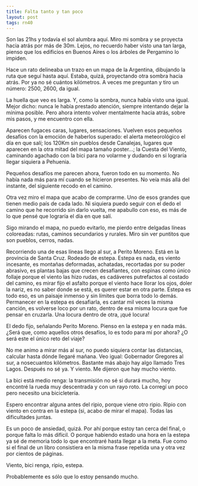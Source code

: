 ```yaml
---
title: Falta tanto y tan poco
layout: post
tags: rn40
---
```


Son las 21hs y todavía el sol alumbra aquí. Miro mi sombra y se proyecta hacia atrás por más de 30m. Lejos, no recuerdo haber visto una tan larga, pienso que los edificios en Buenos Aires o los árboles de Pergamino lo impiden.

Hace un rato delineaba un trazo en un mapa de la Argentina, dibujando la ruta que seguí hasta aquí. Estaba, quizá, proyectando otra sombra hacia atrás. Por ya no sé cuántos kilómetros. A veces me preguntan y tiro un número: 2500, 2600, da igual.

La huella que veo es larga. Y, como la sombra, nunca había visto una igual. Mejor dicho: nunca le había prestado atención, siempre intentando dejar la mínima posible. Pero ahora intento volver mentalmente hacia atrás, sobre mis pasos, y me encuentro con ella.

Aparecen fugaces caras, lugares, sensaciones. Vuelven esos pequeños desafíos con la emoción de haberlos superado: el alerta meteorológico el día en que salí; los 120Km sin pueblos desde Canalejas, lugares que aparecen en la otra mitad del mapa tamaño poster...; la Cuesta del Viento, caminando agachado con la bici para no volarme y dudando en si lograría llegar siquiera a Pehuenia.

Pequeños desafíos me parecen ahora, fueron todo en su momento. No había nada más para mí cuando se hicieron presentes. No veía más allá del instante, del siguiente recodo en el camino.

Otra vez miro el mapa que acabo de comprarme. Uno de esos grandes que tienen  medio país de cada lado. Ni siquiera puedo seguir con el dedo el camino que he recorrido sin darlo vuelta, me apabullo con eso, es más de lo que pensé que lograría el día en que salí.

Sigo mirando el mapa, no puedo evitarlo, me pierdo entre delgadas líneas coloreadas: rutas, caminos secundarios y rurales. Miro sin ver puntitos que son pueblos, cerros, nadas.

Recorriendo una de esas líneas llego al sur, a Perito Moreno. Está en la provincia de Santa Cruz. Rodeado de estepa. Estepa es nada, es viento incesante, es montañas deformadas, achatadas, recortadas por su poder abrasivo, es plantas bajas que crecen desafiantes, con espinas como único follaje porque el viento las hizo rudas, es cadáveres putrefactos al costado del camino, es mirar fijo el asfalto porque el viento hace llorar los ojos, doler la nariz, es no saber donde se está, es querer estar en otra parte. Estepa es todo eso, es un paisaje inmenso y sin límites que borra todo lo demás. Permanecer en la estepa es desafiarla, es cantar mil veces la misma canción, es volverse loco por un rato, dentro de esa misma locura que fue pensar en cruzarla. Una locura dentro de otra, ¡qué locura!

El dedo fijo, señalando Perito Moreno. Pienso en la estepa y en nada más. ¿Será que, como aquellos otros desafíos, lo es todo para mí por ahora? ¿O será este el único reto del viaje?

No me animo a mirar más al sur, no puedo siquiera contar las distancias, calcular hasta dónde llegaré mañana. Veo igual: Gobernador Gregores al sur, a nosecuantos kilómetros. Bastante más abajo hay algo llamado Tres Lagos. Después no sé ya. Y viento. Me dijeron que hay mucho viento.

La bici está medio renga: la transmisión no sé si durará mucho, hoy encontré la rueda muy descentrada y con un rayo roto. La corregí un poco pero necesito una bicicletería.

Espero encontrar alguna antes del ripio, porque viene otro ripio. Ripio con viento en contra en la estepa (si, acabo de mirar el mapa). Todas las dificultades juntas.

Es un poco de ansiedad, quizá. Por ahí porque estoy tan cerca del final, o porque falta lo más difícil. O porque habiendo estado una hora en la estepa ya sé de memoria todo lo que encontraré hasta llegar a la meta. Fue como si el final de un libro consistiera en la misma frase repetida una y otra vez por cientos de páginas.

Viento, bici renga, ripio, estepa.

Probablemente es sólo que lo estoy pensando mucho.
